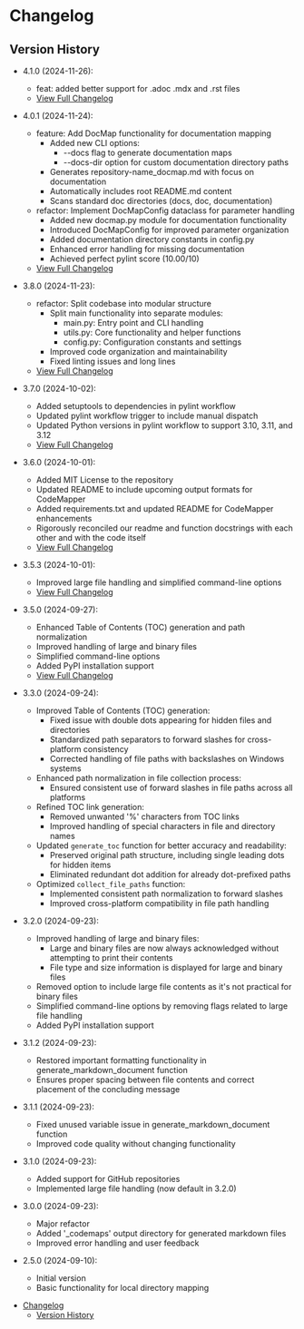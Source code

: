 # Changelog

## Version History

- 4.1.0 (2024-11-26):
  - feat: added better support for .adoc .mdx and .rst files
  - [View Full Changelog](https://github.com/shaneholloman/codemapper/compare/v4.0.1...v4.1.0)

- 4.0.1 (2024-11-24):
  - feature: Add DocMap functionality for documentation mapping
    - Added new CLI options:
      - --docs flag to generate documentation maps
      - --docs-dir option for custom documentation directory paths
    - Generates repository-name_docmap.md with focus on documentation
    - Automatically includes root README.md content
    - Scans standard doc directories (docs, doc, documentation)
  - refactor: Implement DocMapConfig dataclass for parameter handling
    - Added new docmap.py module for documentation functionality
    - Introduced DocMapConfig for improved parameter organization
    - Added documentation directory constants in config.py
    - Enhanced error handling for missing documentation
    - Achieved perfect pylint score (10.00/10)
  - [View Full Changelog](https://github.com/shaneholloman/codemapper/compare/v3.8.0...v4.0.1)

- 3.8.0 (2024-11-23):
  - refactor: Split codebase into modular structure
    - Split main functionality into separate modules:
      - main.py: Entry point and CLI handling
      - utils.py: Core functionality and helper functions
      - config.py: Configuration constants and settings
    - Improved code organization and maintainability
    - Fixed linting issues and long lines
  - [View Full Changelog](https://github.com/shaneholloman/codemapper/compare/v3.7.0...v3.8.0)

- 3.7.0 (2024-10-02):
  - Added setuptools to dependencies in pylint workflow
  - Updated pylint workflow trigger to include manual dispatch
  - Updated Python versions in pylint workflow to support 3.10, 3.11, and 3.12
  - [View Full Changelog](https://github.com/shaneholloman/codemapper/compare/v3.6.0...v3.7.0)

- 3.6.0 (2024-10-01):
  - Added MIT License to the repository
  - Updated README to include upcoming output formats for CodeMapper
  - Added requirements.txt and updated README for CodeMapper enhancements
  - Rigorously reconciled our readme and function docstrings with each other and with the code itself
  - [View Full Changelog](https://github.com/shaneholloman/codemapper/compare/v3.5.3...v3.6.0)

- 3.5.3 (2024-10-01):
  - Improved large file handling and simplified command-line options
  - [View Full Changelog](https://github.com/shaneholloman/codemapper/compare/v3.5.0...v3.5.3)

- 3.5.0 (2024-09-27):
  - Enhanced Table of Contents (TOC) generation and path normalization
  - Improved handling of large and binary files
  - Simplified command-line options
  - Added PyPI installation support
  - [View Full Changelog](https://github.com/shaneholloman/codemapper/compare/v3.4.5...v3.5.0)

- 3.3.0 (2024-09-24):
  - Improved Table of Contents (TOC) generation:
    - Fixed issue with double dots appearing for hidden files and directories
    - Standardized path separators to forward slashes for cross-platform consistency
    - Corrected handling of file paths with backslashes on Windows systems
  - Enhanced path normalization in file collection process:
    - Ensured consistent use of forward slashes in file paths across all platforms
  - Refined TOC link generation:
    - Removed unwanted '%' characters from TOC links
    - Improved handling of special characters in file and directory names
  - Updated `generate_toc` function for better accuracy and readability:
    - Preserved original path structure, including single leading dots for hidden items
    - Eliminated redundant dot addition for already dot-prefixed paths
  - Optimized `collect_file_paths` function:
    - Implemented consistent path normalization to forward slashes
    - Improved cross-platform compatibility in file path handling

- 3.2.0 (2024-09-23):
  - Improved handling of large and binary files:
    - Large and binary files are now always acknowledged without attempting to print their contents
    - File type and size information is displayed for large and binary files
  - Removed option to include large file contents as it's not practical for binary files
  - Simplified command-line options by removing flags related to large file handling
  - Added PyPI installation support

- 3.1.2 (2024-09-23):
  - Restored important formatting functionality in generate_markdown_document function
  - Ensures proper spacing between file contents and correct placement of the concluding message

- 3.1.1 (2024-09-23):
  - Fixed unused variable issue in generate_markdown_document function
  - Improved code quality without changing functionality

- 3.1.0 (2024-09-23):
  - Added support for GitHub repositories
  - Implemented large file handling (now default in 3.2.0)

- 3.0.0 (2024-09-23):
  - Major refactor
  - Added '_codemaps' output directory for generated markdown files
  - Improved error handling and user feedback

- 2.5.0 (2024-09-10):
  - Initial version
  - Basic functionality for local directory mapping
<!-- TOC -->

- [Changelog](#changelog)
  - [Version History](#version-history)

<!-- /TOC -->
